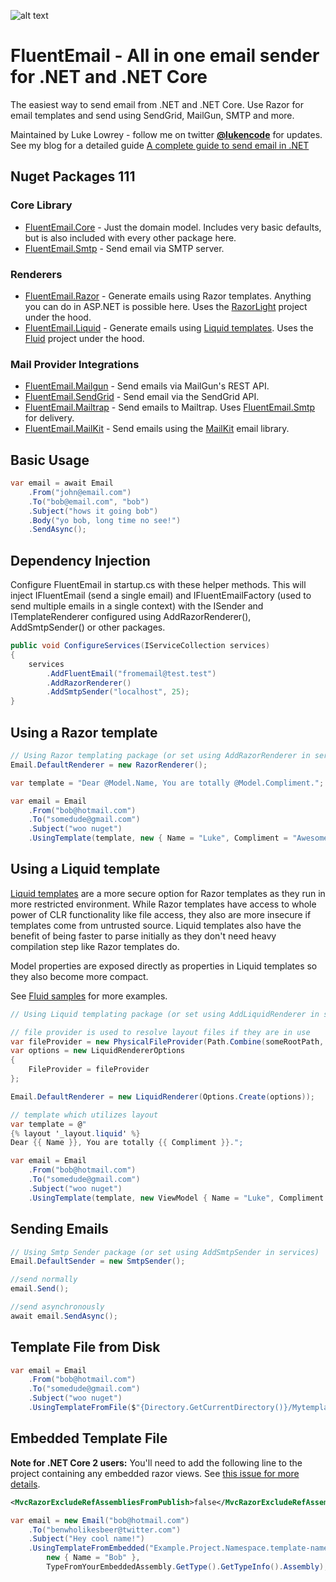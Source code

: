 ![alt text](https://github.com/lukencode/FluentEmail/raw/master/assets/fluentemail_logo_64x64.png "FluentEmail")

# FluentEmail - All in one email sender for .NET and .NET Core
The easiest way to send email from .NET and .NET Core. Use Razor for email templates and send using SendGrid, MailGun, SMTP and more.

Maintained by Luke Lowrey - follow me  on twitter **[@lukencode](https://twitter.com/lukencode)** for updates. See my blog for a detailed guide [A complete guide to send email in .NET](https://lukelowrey.com/dotnet-email-guide-2021/) 


## Nuget Packages 111

### Core Library

* [FluentEmail.Core](src/FluentEmail.Core) - Just the domain model. Includes very basic defaults, but is also included with every other package here.
* [FluentEmail.Smtp](src/Senders/FluentEmail.Smtp) - Send email via SMTP server.

### Renderers

* [FluentEmail.Razor](src/Renderers/FluentEmail.Razor) - Generate emails using Razor templates. Anything you can do in ASP.NET is possible here. Uses the [RazorLight](https://github.com/toddams/RazorLight) project under the hood. 
* [FluentEmail.Liquid](src/Renderers/FluentEmail.Liquid) - Generate emails using [Liquid templates](https://shopify.github.io/liquid/). Uses the [Fluid](https://github.com/sebastienros/fluid) project under the hood. 

### Mail Provider Integrations

* [FluentEmail.Mailgun](src/Senders/FluentEmail.Mailgun) - Send emails via MailGun's REST API.
* [FluentEmail.SendGrid](src/Senders/FluentEmail.SendGrid) - Send email via the SendGrid API.
* [FluentEmail.Mailtrap](src/Senders/FluentEmail.Mailtrap) - Send emails to Mailtrap. Uses [FluentEmail.Smtp](src/Senders/FluentEmail.Smtp) for delivery.
* [FluentEmail.MailKit](src/Senders/FluentEmail.MailKit) - Send emails using the [MailKit](https://github.com/jstedfast/MailKit) email library.

## Basic Usage
```csharp
var email = await Email
    .From("john@email.com")
    .To("bob@email.com", "bob")
    .Subject("hows it going bob")
    .Body("yo bob, long time no see!")
    .SendAsync();
```


## Dependency Injection

Configure FluentEmail in startup.cs with these helper methods. This will inject IFluentEmail (send a single email) and IFluentEmailFactory (used to send multiple emails in a single context) with the 
ISender and ITemplateRenderer configured using AddRazorRenderer(), AddSmtpSender() or other packages.

```csharp
public void ConfigureServices(IServiceCollection services)
{
    services
        .AddFluentEmail("fromemail@test.test")
        .AddRazorRenderer()
        .AddSmtpSender("localhost", 25);
}
```

## Using a Razor template

```csharp
// Using Razor templating package (or set using AddRazorRenderer in services)
Email.DefaultRenderer = new RazorRenderer();

var template = "Dear @Model.Name, You are totally @Model.Compliment.";

var email = Email
    .From("bob@hotmail.com")
    .To("somedude@gmail.com")
    .Subject("woo nuget")
    .UsingTemplate(template, new { Name = "Luke", Compliment = "Awesome" });
```

## Using a Liquid template

[Liquid templates](https://shopify.github.io/liquid/) are a more secure option for Razor templates as they run in more restricted environment.
While Razor templates have access to whole power of CLR functionality like file access, they also
are more insecure if templates come from untrusted source. Liquid templates also have the benefit of being faster
to parse initially as they don't need heavy compilation step like Razor templates do.

Model properties are exposed directly as properties in Liquid templates so they also become more compact.

See [Fluid samples](https://github.com/sebastienros/fluid) for more examples.

```csharp
// Using Liquid templating package (or set using AddLiquidRenderer in services)

// file provider is used to resolve layout files if they are in use
var fileProvider = new PhysicalFileProvider(Path.Combine(someRootPath, "EmailTemplates"));
var options = new LiquidRendererOptions
{
    FileProvider = fileProvider
};

Email.DefaultRenderer = new LiquidRenderer(Options.Create(options));

// template which utilizes layout
var template = @"
{% layout '_layout.liquid' %}
Dear {{ Name }}, You are totally {{ Compliment }}.";

var email = Email
    .From("bob@hotmail.com")
    .To("somedude@gmail.com")
    .Subject("woo nuget")
    .UsingTemplate(template, new ViewModel { Name = "Luke", Compliment = "Awesome" });
```

## Sending Emails

```csharp
// Using Smtp Sender package (or set using AddSmtpSender in services)
Email.DefaultSender = new SmtpSender();

//send normally
email.Send();

//send asynchronously
await email.SendAsync();
```

## Template File from Disk

```csharp
var email = Email
    .From("bob@hotmail.com")
    .To("somedude@gmail.com")
    .Subject("woo nuget")
    .UsingTemplateFromFile($"{Directory.GetCurrentDirectory()}/Mytemplate.cshtml", new { Name = "Rad Dude" });
```

## Embedded Template File

**Note for .NET Core 2 users:** You'll need to add the following line to the project containing any embedded razor views. See [this issue for more details](https://github.com/aspnet/Mvc/issues/6021).

```xml
<MvcRazorExcludeRefAssembliesFromPublish>false</MvcRazorExcludeRefAssembliesFromPublish>
```

```csharp
var email = new Email("bob@hotmail.com")
	.To("benwholikesbeer@twitter.com")
	.Subject("Hey cool name!")
	.UsingTemplateFromEmbedded("Example.Project.Namespace.template-name.cshtml", 
		new { Name = "Bob" }, 
		TypeFromYourEmbeddedAssembly.GetType().GetTypeInfo().Assembly);
```

